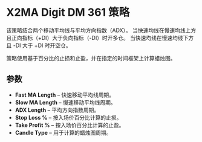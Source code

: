 # X2MA Digit DM 361 策略

该策略结合两个移动平均线与平均方向指数（ADX）。
当快速均线在慢速均线上方且正向指标（+DI）大于负向指标（-DI）时开多仓。
当快速均线在慢速均线下方且 -DI 大于 +DI 时开空仓。

策略使用基于百分比的止损和止盈，并在指定的时间框架上计算蜡烛图。

## 参数
- **Fast MA Length** – 快速移动平均线周期。
- **Slow MA Length** – 慢速移动平均线周期。
- **ADX Length** – 平均方向指数周期。
- **Stop Loss %** – 按入场价百分比计算的止损。
- **Take Profit %** – 按入场价百分比计算的止盈。
- **Candle Type** – 用于计算的蜡烛图周期。
